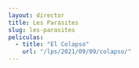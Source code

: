 ```yaml
---
layout: director
title: Les Parasites
slug: les-parasites
peliculas:
  - title: "El Colapso"
    url: "/lps/2021/09/09/colapso/"
---
```

